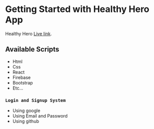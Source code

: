 # Getting Started with Healthy Hero App

Healthy Hero [Live link](https://healthy-hero-a4215.web.app/).

## Available Scripts

<ul>    
    <li>Html</li>
    <li>Css</li>
    <li>React</li>
    <li>Firebase</li>
    <li>Bootstrap</li>
    <li>Etc...</li>
</ul>

### `Login and Signup System`

<ul>    
    <li>Using google</li>
    <li>Using Email and Password</li>
    <li>Using github</li>
</ul>